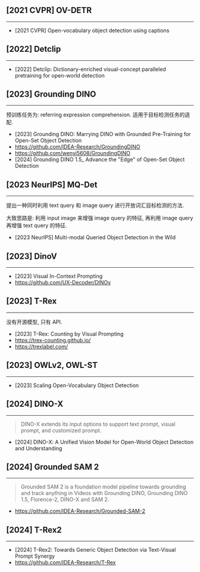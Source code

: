 ## [2021 CVPR] OV-DETR
---
- [2021 CVPR] Open-vocabulary object detection using captions

## [2022] Detclip
---
- [2022] Detclip: Dictionary-enriched visual-concept paralleled pretraining for open-world detection

## [2023] Grounding DINO
---
预训练任务为: referring expression comprehension. 适用于目标检测任务的适配.

- [2023] Grounding DINO: Marrying DINO with Grounded Pre-Training for Open-Set Object Detection
- https://github.com/IDEA-Research/GroundingDINO
- https://github.com/wenyi5608/GroundingDINO
- [2024] Grounding DINO 1.5_ Advance the "Edge" of Open-Set Object Detection

## [2023 NeurIPS] MQ-Det
----
提出一种同时利用 text query 和 image query 进行开放词汇目标检测的方法.

大致思路是: 利用 input image 来增强 image query 的特征, 再利用 image query 再增强 text query 的特征.

- [2023 NeurIPS] Multi-modal Queried Object Detection in the Wild

## [2023] DinoV
---
- [2023] Visual In-Context Prompting
- https://github.com/UX-Decoder/DINOv

## [2023] T-Rex
----
没有开源模型, 只有 API.

- [2023] T-Rex: Counting by Visual Prompting
- https://trex-counting.github.io/
- https://trexlabel.com/

## [2023] OWLv2,  OWL-ST
---
- [2023] Scaling Open-Vocabulary Object Detection

## [2024] DINO-X
---
> DINO-X extends its input options to support text prompt, visual prompt, and customized prompt.

- [2024] DINO-X: A Unified Vision Model for Open-World Object Detection and Understanding

## [2024] Grounded SAM 2
---
> Grounded SAM 2 is a foundation model pipeline towards grounding and track anything in Videos with Grounding DINO, Grounding DINO 1.5, Florence-2, DINO-X and SAM 2.

- https://github.com/IDEA-Research/Grounded-SAM-2

## [2024] T-Rex2
---
- [2024] T-Rex2: Towards Generic Object Detection via Text-Visual Prompt Synergy
- https://github.com/IDEA-Research/T-Rex
